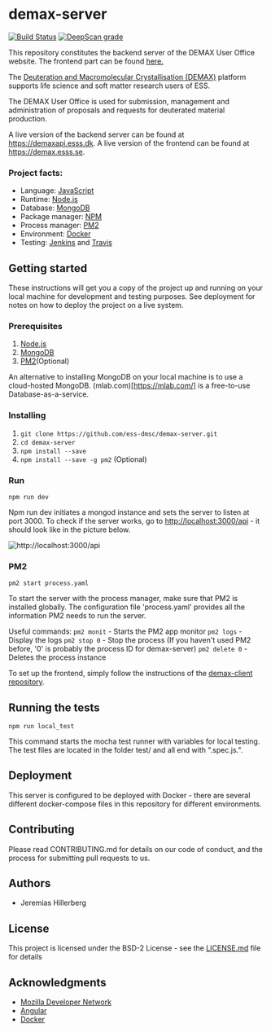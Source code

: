 # demax-server

[![Build Status](https://travis-ci.org/ess-dmsc/demax-server.svg?branch=master)](https://travis-ci.org/ess-dmsc/demax-server)
[![DeepScan grade](https://deepscan.io/api/teams/3527/projects/5200/branches/40430/badge/grade.svg)](https://deepscan.io/dashboard#view=project&tid=3527&pid=5200&bid=40430)

This repository constitutes the backend server of the DEMAX User Office website. The frontend part can be found <a href="https://github.com/ess-dmsc/demax-client">here.</a>

The <a href="https://europeanspallationsource.se/science-support-systems/demax">Deuteration and Macromolecular Crystallisation (DEMAX)</a> platform supports life science and soft matter research users of ESS. 

The DEMAX User Office is used for submission, management and administration of proposals and requests for deuterated material production. 

A live version of the backend server can be found at https://demaxapi.esss.dk.
A live version of the frontend can be found at https://demax.esss.se.

### Project facts:
* Language: [JavaScript](https://www.ecma-international.org/publications/standards/Ecma-262.htm)
* Runtime: [Node.js](https://nodejs.org)
* Database: [MongoDB](https://www.mongodb.com)
* Package manager: [NPM](https://www.npmjs.com/)
* Process manager: [PM2](http://pm2.keymetrics.io/)
* Environment: [Docker](https://www.docker.com/)
* Testing: [Jenkins](https://jenkins.io/) and [Travis](https://travis-ci.org/)

## Getting started
These instructions will get you a copy of the project up and running on your local machine for development and testing purposes. See deployment for notes on how to deploy the project on a live system.

### Prerequisites
1. [Node.js](https://nodejs.org/en/download/)
2. [MongoDB](https://www.mongodb.com/download-center/community)
3. [PM2](http://pm2.keymetrics.io/)(Optional)

An alternative to installing MongoDB on your local machine is to use a cloud-hosted MongoDB.
(mlab.com)[https://mlab.com/] is a free-to-use Database-as-a-service.

### Installing
1. ```git clone https://github.com/ess-dmsc/demax-server.git```
2. ```cd demax-server```
3. ```npm install --save```
4. ```npm install --save -g pm2``` (Optional)

### Run
```npm run dev```

Npm run dev initiates a mongod instance and sets the server to listen at port 3000.
To check if the server works, go to <a href="http://localhost:3000/api">http://localhost:3000/api</a> -
it should look like in the picture below.

![http://localhost:3000/api](https://github.com/ess-dmsc/demax-server/blob/master/files/github/Screen%20Shot%202019-02-26%20at%2015.15.48.png)

### PM2

```pm2 start process.yaml```

To start the server with the process manager, make sure that PM2 is installed globally. The configuration file 'process.yaml' provides all the information PM2 needs to run the server. 

Useful commands:
```pm2 monit``` - Starts the PM2 app monitor
```pm2 logs``` - Display the logs
```pm2 stop 0``` - Stop the process (If you haven't used PM2 before, '0' is probably the process ID for demax-server)
```pm2 delete 0``` - Deletes the process instance

To set up the frontend, simply follow the instructions of the <a href="https://github.com/ess-dmsc/demax-client">demax-client repository</a>.

## Running the tests
```npm run local_test```

This command starts the mocha test runner with variables for local testing. The test files are located in the folder test/ and all end with ".spec.js.".

## Deployment
This server is configured to be deployed with Docker - there are several different docker-compose files in this repository for different environments.

## Contributing
Please read CONTRIBUTING.md for details on our code of conduct, and the process for submitting pull requests to us.

## Authors

* Jeremias Hillerberg

## License

This project is licensed under the BSD-2 License - see the <a href="https://github.com/ess-dmsc/demax-server/blob/master/LICENSE">LICENSE.md</a> file for details

## Acknowledgments

* <a href="https://developer.mozilla.org/en-US/">Mozilla Developer Network</a>
* <a href="https://angular.io/docs">Angular</a>
* <a href="https://docs.docker.com/">Docker</a>
